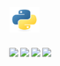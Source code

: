 <div>
  <img align="center" alt="Pytyon" height="45" width="55" src="https://raw.githubusercontent.com/devicons/devicon/master/icons/python/python-original.svg">
</div>

##

<div>
   <a href="https://discord.gg/wagxzStdcR" target="_blank"><img src="https://img.shields.io/badge/Discord-7289DA?style=for-the-badge&logo=discord&logoColor=white" target="_blank"></a> 
   <a href="https://open.spotify.com/user/31ta3uudhdxsbruv3y6m5z6mqqam?si=KQYYKcQAQXy7939Nq-vT4g" target="_blank"><img src="https://img.shields.io/badge/Spotify-1DB954?style=for-the-badge&logo=spotify&logoColor=white" target="_blank"></a>
   <a href="https://www.reddit.com/u/zumoari2023/s/et0feQyuC1" target="_blank"><img src="https://img.shields.io/badge/Reddit-FF4500?style=for-the-badge&logo=reddit&logoColor=white" target="_blank"></a> 
   <a href="https://www.duolingo.com/profile/Zumoari2023?via=share_profile_link" target="_blank"><img src="https://img.shields.io/badge/Duolingo-58CC02?style=for-the-badge&logo=duolingo&logoColor=white" target="_blank"></a>
</div>
